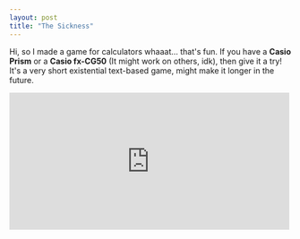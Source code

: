 ```yaml
---
layout: post
title: "The Sickness"
---
```

Hi, so I made a game for calculators whaaat... that's fun. If you have a **Casio Prism** or a **Casio fx-CG50** (It might work on others, idk), then give it a try! It's a very short existential text-based game, might make it longer in the future.
<div>
  <iframe src="https://widgets.gamejolt.com/package/v1?key=FTgoXxLH" frameborder="0" width="500" height="245"></iframe>
</div>
